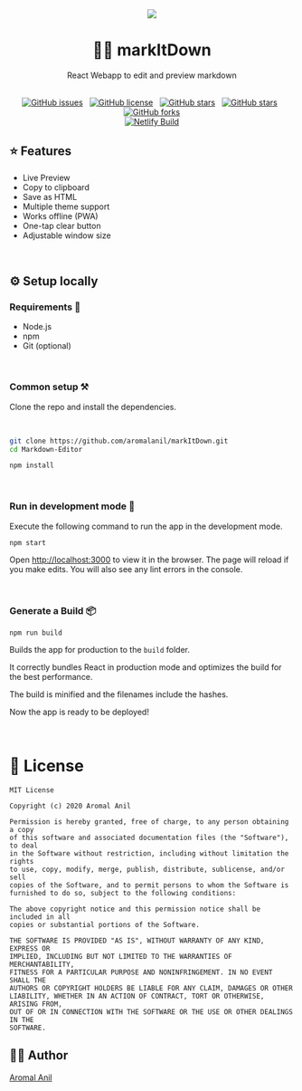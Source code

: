 
<div align="center">
<img src="https://raw.githubusercontent.com/aromalanil/markItDown/master/art/demo.webp" />
<h1>✍🏻 markItDown</h1>
<p>React Webapp to edit and preview markdown<p/><br/>
<a href="https://github.com/aromalanil/markItDown/issues"><img alt="GitHub issues" src="https://img.shields.io/github/issues/aromalanil/Markdown-Editor?style=for-the-badge"></a>&nbsp;&nbsp;
<a href="https://github.com/aromalanil/markItDown/blob/master/LICENSE"><img alt="GitHub license" src="https://img.shields.io/github/license/aromalanil/Markdown-Editor?style=for-the-badge"></a>&nbsp;&nbsp;
<a href="https://github.com/aromalanil/markItDown/stargazers"><img alt="GitHub stars" src="https://img.shields.io/github/stars/aromalanil/Markdown-Editor?style=for-the-badge"></a>&nbsp;&nbsp;
<a href="https://github.com/aromalanil/markItDown"><img alt="GitHub stars" src="https://img.shields.io/github/repo-size/aromalanil/Markdown-Editor?style=for-the-badge"></a>&nbsp;&nbsp;
<a href="https://github.com/aromalanil/markItDown/network"><img alt="GitHub forks" src="https://img.shields.io/github/forks/aromalanil/Markdown-Editor?style=for-the-badge"></a><br/>
<a href="https://app.netlify.com/sites/editmarkdown/deploys"><img alt="Netlify Build" src="https://api.netlify.com/api/v1/badges/281d5586-42a8-4ddf-8daf-50279fcd9148/deploy-status"></a>
</div>


## ⭐ Features

* Live Preview
* Copy to clipboard
* Save as HTML
* Multiple theme support
* Works offline (PWA)
* One-tap clear button
* Adjustable window size

<br/>

## ⚙ Setup locally

### Requirements 🍫

- Node.js
- npm
- Git (optional)

<br/>

### Common setup ⚒ 

Clone the repo and install the dependencies.

<br/>

```bash
git clone https://github.com/aromalanil/markItDown.git
cd Markdown-Editor
```

```bash
npm install
```

<br/>

### Run in development mode 🧪

Execute the following command to run the app in the development mode.


```
npm start
```


Open [http://localhost:3000](http://localhost:3000) to view it in the browser.
The page will reload if you make edits. You will also see any lint errors in the console.

<br/>

### Generate a Build 📦

```
npm run build
```

Builds the app for production to the `build` folder.<br />

It correctly bundles React in production mode and optimizes the build for the best performance.

The build is minified and the filenames include the hashes.<br />

Now the app is ready to be deployed!

<br/>

# 📜 License

```
MIT License

Copyright (c) 2020 Aromal Anil

Permission is hereby granted, free of charge, to any person obtaining a copy
of this software and associated documentation files (the "Software"), to deal
in the Software without restriction, including without limitation the rights
to use, copy, modify, merge, publish, distribute, sublicense, and/or sell
copies of the Software, and to permit persons to whom the Software is
furnished to do so, subject to the following conditions:

The above copyright notice and this permission notice shall be included in all
copies or substantial portions of the Software.

THE SOFTWARE IS PROVIDED "AS IS", WITHOUT WARRANTY OF ANY KIND, EXPRESS OR
IMPLIED, INCLUDING BUT NOT LIMITED TO THE WARRANTIES OF MERCHANTABILITY,
FITNESS FOR A PARTICULAR PURPOSE AND NONINFRINGEMENT. IN NO EVENT SHALL THE
AUTHORS OR COPYRIGHT HOLDERS BE LIABLE FOR ANY CLAIM, DAMAGES OR OTHER
LIABILITY, WHETHER IN AN ACTION OF CONTRACT, TORT OR OTHERWISE, ARISING FROM,
OUT OF OR IN CONNECTION WITH THE SOFTWARE OR THE USE OR OTHER DEALINGS IN THE
SOFTWARE.
```

## ✍🏻 Author
[Aromal Anil](https://aromalanil.me)
